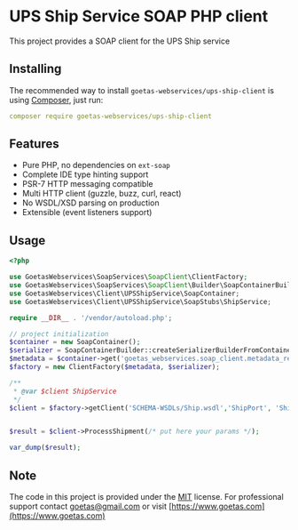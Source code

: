 # UPS Ship Service SOAP PHP client

This project provides a SOAP client for the UPS Ship service



## Installing

The recommended way to install `goetas-webservices/ups-ship-client` is using [Composer](https://getcomposer.org/), just run:

```yaml
composer require goetas-webservices/ups-ship-client
```
## Features

- Pure PHP, no dependencies on `ext-soap`
- Complete IDE type hinting support
- PSR-7 HTTP messaging compatible
- Multi HTTP client (guzzle, buzz, curl, react)
- No WSDL/XSD parsing on production
- Extensible (event listeners support)

## Usage

```php
<?php

use GoetasWebservices\SoapServices\SoapClient\ClientFactory;
use GoetasWebservices\SoapServices\SoapClient\Builder\SoapContainerBuilder;
use GoetasWebservices\Client\UPSShipService\SoapContainer;
use GoetasWebservices\Client\UPSShipService\SoapStubs\ShipService;

require __DIR__ . '/vendor/autoload.php';

// project initialization
$container = new SoapContainer();
$serializer = SoapContainerBuilder::createSerializerBuilderFromContainer($container)->build();
$metadata = $container->get('goetas_webservices.soap_client.metadata_reader');
$factory = new ClientFactory($metadata, $serializer);

/**
 * @var $client ShipService
 */
$client = $factory->getClient('SCHEMA-WSDLs/Ship.wsdl','ShipPort', 'ShipService');


$result = $client->ProcessShipment(/* put here your params */);

var_dump($result);

```

## Note 

The code in this project is provided under the 
[MIT](https://opensource.org/licenses/MIT) license. 
For professional support 
contact [goetas@gmail.com](mailto:goetas@gmail.com) 
or visit [https://www.goetas.com](https://www.goetas.com)
